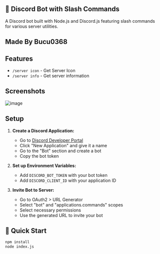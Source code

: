 ## 🤖 Discord Bot with Slash Commands

A Discord bot built with Node.js and Discord.js featuring slash commands for various server utilities.

## Made By Bucu0368

## Features
- `/server icon` - Get Server Icon
- `/server info` - Get server information

## Screenshots
![image](https://cdn.discordapp.com/attachments/1335597135202353224/1424710388871594055/20251006_174957.jpg?ex=68e4f072&is=68e39ef2&hm=946f0910ac49e895b6dc567d73423eaf2d4972a5be60282d4f4b62e241c4736f&)

## Setup

1. **Create a Discord Application:**
   - Go to [Discord Developer Portal](https://discord.com/developers/applications)
   - Click "New Application" and give it a name
   - Go to the "Bot" section and create a bot
   - Copy the bot token

2. **Set up Environment Variables:**
   - Add `DISCORD_BOT_TOKEN` with your bot token
   - Add `DISCORD_CLIENT_ID` with your application ID

3. **Invite Bot to Server:**
   - Go to OAuth2 > URL Generator
   - Select "bot" and "applications.commands" scopes
   - Select necessary permissions
   - Use the generated URL to invite your bot

## 🚀 Quick Start
```bash
npm install
node index.js

